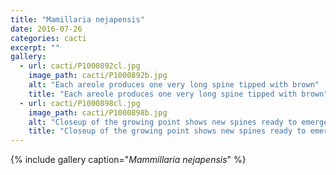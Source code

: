 ```yaml
---
title: "Mamillaria nejapensis"
date: 2016-07-26
categories: cacti
excerpt: ""
gallery:
  - url: cacti/P1000892cl.jpg
    image_path: cacti/P1000892b.jpg
    alt: "Each areole produces one very long spine tipped with brown"
    title: "Each areole produces one very long spine tipped with brown"
  - url: cacti/P1000898cl.jpg
    image_path: cacti/P1000898b.jpg
    alt: "Closeup of the growing point shows new spines ready to emerge"
    title: "Closeup of the growing point shows new spines ready to emerge"
---
```



{% include gallery caption="*Mammillaria nejapensis*" %}
